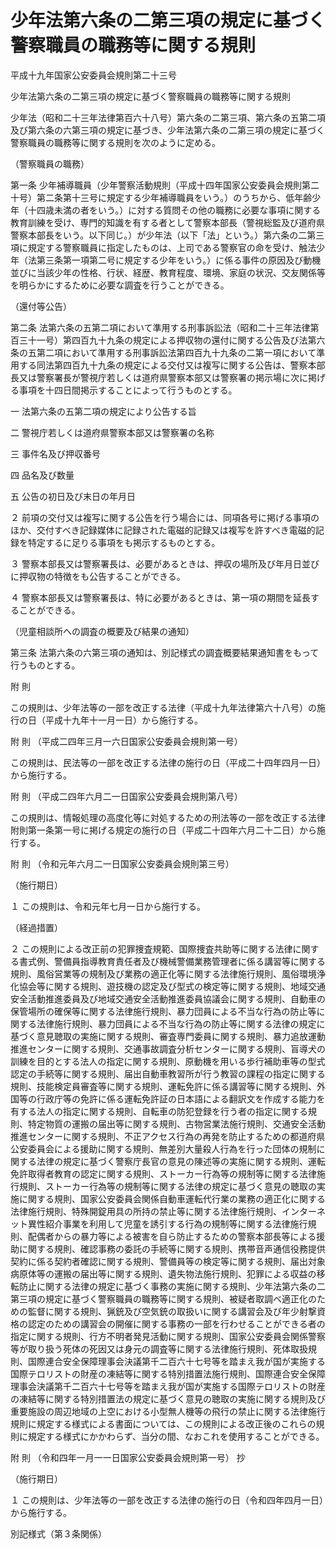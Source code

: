 # 少年法第六条の二第三項の規定に基づく警察職員の職務等に関する規則

平成十九年国家公安委員会規則第二十三号

少年法第六条の二第三項の規定に基づく警察職員の職務等に関する規則

少年法（昭和二十三年法律第百六十八号）第六条の二第三項、第六条の五第二項及び第六条の六第三項の規定に基づき、少年法第六条の二第三項の規定に基づく警察職員の職務等に関する規則を次のように定める。

（警察職員の職務）

第一条 少年補導職員（少年警察活動規則（平成十四年国家公安委員会規則第二十号）第二条第十三号に規定する少年補導職員をいう。）のうちから、低年齢少年（十四歳未満の者をいう。）に対する質問その他の職務に必要な事項に関する教育訓練を受け、専門的知識を有する者として警察本部長（警視総監及び道府県警察本部長をいう。以下同じ。）が少年法（以下「法」という。）第六条の二第三項に規定する警察職員に指定したものは、上司である警察官の命を受け、触法少年（法第三条第一項第二号に規定する少年をいう。）に係る事件の原因及び動機並びに当該少年の性格、行状、経歴、教育程度、環境、家庭の状況、交友関係等を明らかにするために必要な調査を行うことができる。

（還付等公告）

第二条 法第六条の五第二項において準用する刑事訴訟法（昭和二十三年法律第百三十一号）第四百九十九条の規定による押収物の還付に関する公告及び法第六条の五第二項において準用する刑事訴訟法第四百九十九条の二第一項において準用する同法第四百九十九条の規定による交付又は複写に関する公告は、警察本部長又は警察署長が警視庁若しくは道府県警察本部又は警察署の掲示場に次に掲げる事項を十四日間掲示することによって行うものとする。

一 法第六条の五第二項の規定により公告する旨

二 警視庁若しくは道府県警察本部又は警察署の名称

三 事件名及び押収番号

四 品名及び数量

五 公告の初日及び末日の年月日

２ 前項の交付又は複写に関する公告を行う場合には、同項各号に掲げる事項のほか、交付すべき記録媒体に記録された電磁的記録又は複写を許すべき電磁的記録を特定するに足りる事項をも掲示するものとする。

３ 警察本部長又は警察署長は、必要があるときは、押収の場所及び年月日並びに押収物の特徴をも公告することができる。

４ 警察本部長又は警察署長は、特に必要があるときは、第一項の期間を延長することができる。

（児童相談所への調査の概要及び結果の通知）

第三条 法第六条の六第三項の通知は、別記様式の調査概要結果通知書をもって行うものとする。

附 則

この規則は、少年法等の一部を改正する法律（平成十九年法律第六十八号）の施行の日（平成十九年十一月一日）から施行する。

附 則 （平成二四年三月一六日国家公安委員会規則第一号）

この規則は、民法等の一部を改正する法律の施行の日（平成二十四年四月一日）から施行する。

附 則 （平成二四年六月二一日国家公安委員会規則第八号）

この規則は、情報処理の高度化等に対処するための刑法等の一部を改正する法律附則第一条第一号に掲げる規定の施行の日（平成二十四年六月二十二日）から施行する。

附 則 （令和元年六月二一日国家公安委員会規則第三号）

（施行期日）

１ この規則は、令和元年七月一日から施行する。

（経過措置）

２ この規則による改正前の犯罪捜査規範、国際捜査共助等に関する法律に関する書式例、警備員指導教育責任者及び機械警備業務管理者に係る講習等に関する規則、風俗営業等の規制及び業務の適正化等に関する法律施行規則、風俗環境浄化協会等に関する規則、遊技機の認定及び型式の検定等に関する規則、地域交通安全活動推進委員及び地域交通安全活動推進委員協議会に関する規則、自動車の保管場所の確保等に関する法律施行規則、暴力団員による不当な行為の防止等に関する法律施行規則、暴力団員による不当な行為の防止等に関する法律の規定に基づく意見聴取の実施に関する規則、審査専門委員に関する規則、暴力追放運動推進センターに関する規則、交通事故調査分析センターに関する規則、盲導犬の訓練を目的とする法人の指定に関する規則、原動機を用いる歩行補助車等の型式認定の手続等に関する規則、届出自動車教習所が行う教習の課程の指定に関する規則、技能検定員審査等に関する規則、運転免許に係る講習等に関する規則、外国等の行政庁等の免許に係る運転免許証の日本語による翻訳文を作成する能力を有する法人の指定に関する規則、自転車の防犯登録を行う者の指定に関する規則、特定物質の運搬の届出等に関する規則、古物営業法施行規則、交通安全活動推進センターに関する規則、不正アクセス行為の再発を防止するための都道府県公安委員会による援助に関する規則、無差別大量殺人行為を行った団体の規制に関する法律の規定に基づく警察庁長官の意見の陳述等の実施に関する規則、運転免許取得者教育の認定に関する規則、ストーカー行為等の規制等に関する法律施行規則、ストーカー行為等の規制等に関する法律の規定に基づく意見の聴取の実施に関する規則、国家公安委員会関係自動車運転代行業の業務の適正化に関する法律施行規則、特殊開錠用具の所持の禁止等に関する法律施行規則、インターネット異性紹介事業を利用して児童を誘引する行為の規制等に関する法律施行規則、配偶者からの暴力等による被害を自ら防止するための警察本部長等による援助に関する規則、確認事務の委託の手続等に関する規則、携帯音声通信役務提供契約に係る契約者確認に関する規則、警備員等の検定等に関する規則、届出対象病原体等の運搬の届出等に関する規則、遺失物法施行規則、犯罪による収益の移転防止に関する法律の規定に基づく事務の実施に関する規則、少年法第六条の二第三項の規定に基づく警察職員の職務等に関する規則、被疑者取調べ適正化のための監督に関する規則、猟銃及び空気銃の取扱いに関する講習会及び年少射撃資格の認定のための講習会の開催に関する事務の一部を行わせることができる者の指定に関する規則、行方不明者発見活動に関する規則、国家公安委員会関係警察等が取り扱う死体の死因又は身元の調査等に関する法律施行規則、死体取扱規則、国際連合安全保障理事会決議第千二百六十七号等を踏まえ我が国が実施する国際テロリストの財産の凍結等に関する特別措置法施行規則、国際連合安全保障理事会決議第千二百六十七号等を踏まえ我が国が実施する国際テロリストの財産の凍結等に関する特別措置法の規定に基づく意見の聴取の実施に関する規則及び重要施設の周辺地域の上空における小型無人機等の飛行の禁止に関する法律施行規則に規定する様式による書面については、この規則による改正後のこれらの規則に規定する様式にかかわらず、当分の間、なおこれを使用することができる。

附 則 （令和四年一月一一日国家公安委員会規則第一号） 抄

（施行期日）

１ この規則は、少年法等の一部を改正する法律の施行の日（令和四年四月一日）から施行する。

別記様式（第３条関係）

[](/./pict/H19F30301000023_1907221107_001.pdf)
